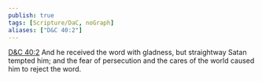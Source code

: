 ```yaml
---
publish: true
tags: [Scripture/DaC, noGraph]
aliases: ["D&C 40:2"]
---
```

[D&C 40:2](https://churchofjesuschrist.org/study/scriptures/dc-testament/dc/40?lang=eng&id=p2#p2) And he received the word with gladness, but straightway Satan tempted him; and the fear of persecution and the cares of the world caused him to reject the word.
